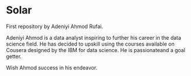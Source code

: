 # Solar
First repository by Adeniyi Ahmod Rufai.

Adeniyi Ahmod is a data analyst inspiring to further his career in the data science field. He has decided to upskill using the courses available on Cousera designed by the IBM for data science.
He is passionateand a goal getter. 

Wish Ahmod success in his endeavor.
